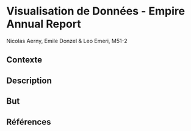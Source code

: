 # Visualisation de Données - Empire Annual Report
Nicolas Aerny, Emile Donzel & Leo Emeri, M51-2
## Contexte
## Description
## But
## Références
